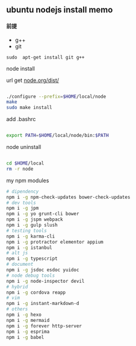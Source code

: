 

## ubuntu nodejs install memo


#### 前提

 + g++
 + git

  ``sudo  apt-get install git g++``

node install

url get [node.org/dist/](http://nodejs.org/dist/)

```sh

./configure --prefix=$HOME/local/node
make
sudo make install
```

add .bashrc

```sh

export PATH=$HOME/local/node/bin:$PATH
```

node uninstall

```sh

cd $HOME/local
rm -r node
```

my npm modules

```sh
# dipendency
npm i -g npm-check-updates bower-check-updates
# dev tools
npm i -g jpm
npm i -g yo grunt-cli bower
npm i -g jspm webpack
npm i -g gulp slush
# testing tools
npm i -g karma-cli
npm i -g protractor elementor appium
npm i -g istanbul
# alt js
npm i -g typescript
# document
npm i -g jsdoc esdoc yuidoc
# node debug tools
npm i -g node-inspector devil
# hybrid
npm i -g cordova reapp
# vim
npm i -g instant-markdown-d
# others
npm i -g hexo
npm i -g mermaid
npm i -g forever http-server
npm i -g esprima
npm i -g babel
```



